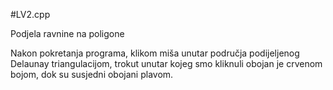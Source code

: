 #LV2.cpp

Podjela ravnine na poligone

Nakon pokretanja programa, klikom miša unutar područja podijeljenog Delaunay triangulacijom, trokut unutar kojeg smo kliknuli obojan je crvenom bojom, dok su susjedni obojani plavom. 
